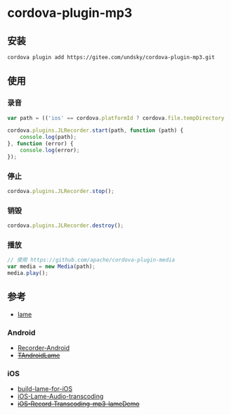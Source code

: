 # cordova-plugin-mp3

## 安装

``` bash
cordova plugin add https://gitee.com/undsky/cordova-plugin-mp3.git
```

## 使用

### 录音

``` javascript
var path = (('ios' == cordova.platformId ? cordova.file.tempDirectory : cordova.file.externalCacheDirectory) + (('' + new Date()).getTime() + Math.random().toFixed(7) * 10000000) + '.mp3').replace(/^file:\/\//, '');

cordova.plugins.JLRecorder.start(path, function (path) {
    console.log(path);
}, function (error) {
    console.log(error);
});
```

### 停止

``` javascript
cordova.plugins.JLRecorder.stop();
```

### 销毁

``` javascript
cordova.plugins.JLRecorder.destroy();
```

### 播放

``` javascript
// 使用 https://github.com/apache/cordova-plugin-media
var media = new Media(path);
media.play();
```

## 参考

+ [lame](http://lame.sourceforge.net/)

### Android

+ [Recorder-Android](https://github.com/lijunzz/Recorder-Android)
+ ~~[TAndroidLame](https://github.com/naman14/TAndroidLame)~~

### iOS

+ [build-lame-for-iOS](https://github.com/Superbil/build-lame-for-iOS)
+ [iOS-Lame-Audio-transcoding](https://github.com/CivelXu/iOS-Lame-Audio-transcoding)
+ ~~[iOS-Record-Transcoding-mp3-lameDemo](https://github.com/AceDong0803/iOS-Record-Transcoding-mp3-lameDemo)~~